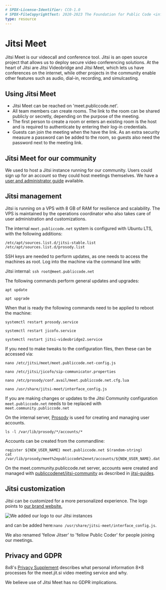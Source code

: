 ```yaml
---
# SPDX-License-Identifier: CC0-1.0
# SPDX-FileCopyrightText: 2020-2023 The Foundation for Public Code <info@publiccode.net>
type: resource
---
```


# Jitsi Meet

Jitsi Meet is our videocall and conference tool.
Jitsi is an open source project that allows us to deploy secure video conferencing solutions.
At the heart of Jitsi are Jitsi Videobridge and Jitsi Meet, which lets us have conferences on the internet, while other projects in the community enable other features such as audio, dial-in, recording, and simulcasting.

## Using Jitsi Meet

* Jitsi Meet can be reached on 'meet.publiccode.net'.
* All team members can create rooms. The link to the room can be shared publicly or secretly, depending on the purpose of the meeting.
* The first person to create a room or enters an existing room is the host and is required to authenticate by entering their log-in credentials.
* Guests can join the meeting when the have the link. As an extra security measure a password can be added to the room, so guests also need the password next to the meeting link.

## Jitsi Meet for our community

We used to host a Jitsi instance running for our community.
Users could sign up for an account so they could host meetings themselves.
We have a [user and administrator guide](jitsi-guides.md) available.

## Jitsi management

Jitsi is running on a VPS with 8 GB of RAM for resilience and scalability. The VPS is maintained by the operations coordinator who also takes care of user administration and customizations.

The internal `meet.publiccode.net` system is configured with Ubuntu LTS, with the following additions:

```
/etc/apt/sources.list.d/jitsi-stable.list
/etc/apt/sources.list.d/prosody.list
```

SSH keys are needed to perform updates, as one needs to access the machines as root. Log into the machine via the command line with:

Jitsi internal: `ssh root@meet.publiccode.net`

The following commands perform general updates and upgrades:

`apt update`

`apt upgrade`

When that is ready the following commands need to be applied to reboot the machine:

`systemctl restart prosody.service`

`systemctl restart jicofo.service`

`systemctl restart jitsi-videobridge2.service`

If you need to make tweaks to the configuration files, then these can be accessed via:

`nano /etc/jitsi/meet/meet.publiccode.net-config.js`

`nano /etc/jitsi/jicofo/sip-communicator.properties`

`nano /etc/prosody/conf.avail/meet.publiccode.net.cfg.lua`

`nano /usr/share/jitsi-meet/interface_config.js`

If you are making changes or updates to the Jitsi Community configuration `meet.publiccode.net` needs to be replaced with `meet.community.publiccode.net`

On the internal server,
[Prosody](https://prosody.im/) is used for creating and managing user accounts.

`ls -l /var/lib/prosody/*/accounts/*`

Accounts can be created from the commandline:

```
register ${NEW_USER_NAME} meet.publiccode.net $(random-string)
cat /var/lib/prosody/meet%2epubliccode%2enet/accounts/${NEW_USER_NAME}.dat
```

On the meet.community.publiccode.net server, accounts were created and managed with
[publiccodenet/jitsi-community](https://github.com/publiccodenet/jitsi-community)
as described in [jitsi-guides](jitsi-guides.md).

## Jitsi customization

Jitsi can be customized for a more personalized experience. The logo points to [our brand website.](https://brand.publiccode.net/logo/mark-128w128h.png)

![We added our logo to our Jitsi instances](/activities/tool-management/jitsi_logo_location.png)

and can be added here:`nano /usr/share/jitsi-meet/interface_config.js`.

We also renamed 'fellow Jitser' to 'fellow Public Coder' for people joining our meetings.

## Privacy and GDPR

8x8's [Privacy Supplement](https://jitsi.org/meet-jit-si-privacy/) describes what personal information 8×8 processes for the meet.jit.si video meeting service and why.

We believe use of Jitsi Meet has no GDPR implications.
